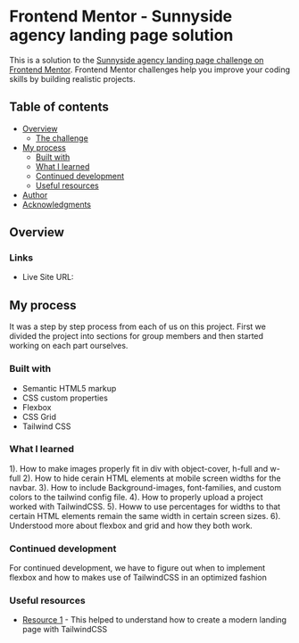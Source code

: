 # Frontend Mentor - Sunnyside agency landing page solution

This is a solution to the [Sunnyside agency landing page challenge on Frontend Mentor](https://www.frontendmentor.io/challenges/sunnyside-agency-landing-page-7yVs3B6ef). Frontend Mentor challenges help you improve your coding skills by building realistic projects.

## Table of contents

- [Overview](#overview)
  - [The challenge](#the-challenge)
- [My process](#my-process)
  - [Built with](#built-with)
  - [What I learned](#what-i-learned)
  - [Continued development](#continued-development)
  - [Useful resources](#useful-resources)
- [Author](#author)
- [Acknowledgments](#acknowledgments)

## Overview


### Links
- Live Site URL: [](https://onyeka-aribeana.github.io/Capstone-Project-2/)

## My process
It was a step by step process from each of us on this project. First we divided the project into sections for group members and then started working on each part ourselves.

### Built with

- Semantic HTML5 markup
- CSS custom properties
- Flexbox
- CSS Grid
- Tailwind CSS

### What I learned
1). How to make images properly fit in div with object-cover, h-full and w-full
2). How to hide cerain HTML elements at mobile screen widths for the navbar.
3). How to include Background-images, font-families, and custom colors to the tailwind config file.
4). How to properly upload a project worked with TailwindCSS.
5). Howw to use percentages for widths to that certain HTML elements remain the same width in certain screen sizes.
6). Understood more about flexbox and grid and how they both work.

### Continued development

For continued development, we have to figure out when to implement flexbox and how to makes use of TailwindCSS in an optimized fashion

### Useful resources

- [Resource 1](https://youtu.be/00gyCtIQp8E) - This helped to understand how to create a modern landing page with TailwindCSS

